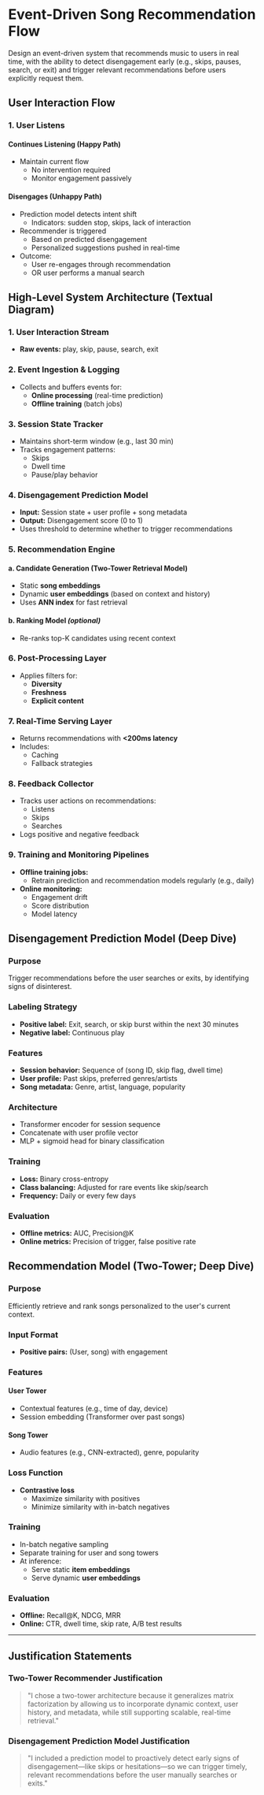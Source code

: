 # Event-Driven Song Recommendation Flow
Design an event-driven system that recommends music to users in real time, with the ability to detect disengagement early (e.g., skips, pauses, search, or exit) and trigger relevant recommendations before users explicitly request them.

## User Interaction Flow

### 1. User Listens

#### Continues Listening (Happy Path)
- Maintain current flow
    - No intervention required
    - Monitor engagement passively

#### Disengages (Unhappy Path)
- Prediction model detects intent shift
    - Indicators: sudden stop, skips, lack of interaction
- Recommender is triggered
    - Based on predicted disengagement
    - Personalized suggestions pushed in real-time
- Outcome:
    - User re-engages through recommendation
    - OR user performs a manual search
 
## High-Level System Architecture (Textual Diagram)

### 1. User Interaction Stream
- **Raw events:** play, skip, pause, search, exit

### 2. Event Ingestion & Logging
- Collects and buffers events for:
  - **Online processing** (real-time prediction)
  - **Offline training** (batch jobs)

### 3. Session State Tracker
- Maintains short-term window (e.g., last 30 min)
- Tracks engagement patterns:
  - Skips
  - Dwell time
  - Pause/play behavior

### 4. Disengagement Prediction Model
- **Input:** Session state + user profile + song metadata
- **Output:** Disengagement score (0 to 1)
- Uses threshold to determine whether to trigger recommendations

### 5. Recommendation Engine

#### a. Candidate Generation (Two-Tower Retrieval Model)
- Static **song embeddings**
- Dynamic **user embeddings** (based on context and history)
- Uses **ANN index** for fast retrieval

#### b. Ranking Model *(optional)*
- Re-ranks top-K candidates using recent context

### 6. Post-Processing Layer
- Applies filters for:
  - **Diversity**
  - **Freshness**
  - **Explicit content**

### 7. Real-Time Serving Layer
- Returns recommendations with **<200ms latency**
- Includes:
  - Caching
  - Fallback strategies

### 8. Feedback Collector
- Tracks user actions on recommendations:
  - Listens
  - Skips
  - Searches
- Logs positive and negative feedback

### 9. Training and Monitoring Pipelines
- **Offline training jobs:**
  - Retrain prediction and recommendation models regularly (e.g., daily)
- **Online monitoring:**
  - Engagement drift
  - Score distribution
  - Model latency
## Disengagement Prediction Model (Deep Dive)

### Purpose
Trigger recommendations before the user searches or exits, by identifying signs of disinterest.

### Labeling Strategy
- **Positive label:** Exit, search, or skip burst within the next 30 minutes  
- **Negative label:** Continuous play

### Features
- **Session behavior:** Sequence of (song ID, skip flag, dwell time)
- **User profile:** Past skips, preferred genres/artists
- **Song metadata:** Genre, artist, language, popularity

### Architecture
- Transformer encoder for session sequence
- Concatenate with user profile vector
- MLP + sigmoid head for binary classification

### Training
- **Loss:** Binary cross-entropy
- **Class balancing:** Adjusted for rare events like skip/search
- **Frequency:** Daily or every few days

### Evaluation
- **Offline metrics:** AUC, Precision@K
- **Online metrics:** Precision of trigger, false positive rate


## Recommendation Model (Two-Tower; Deep Dive)

### Purpose
Efficiently retrieve and rank songs personalized to the user's current context.

### Input Format
- **Positive pairs:** (User, song) with engagement

### Features
#### User Tower
- Contextual features (e.g., time of day, device)
- Session embedding (Transformer over past songs)

#### Song Tower
- Audio features (e.g., CNN-extracted), genre, popularity

### Loss Function
- **Contrastive loss**
  - Maximize similarity with positives
  - Minimize similarity with in-batch negatives

### Training
- In-batch negative sampling
- Separate training for user and song towers
- At inference:
  - Serve static **item embeddings**
  - Serve dynamic **user embeddings**

### Evaluation
- **Offline:** Recall@K, NDCG, MRR
- **Online:** CTR, dwell time, skip rate, A/B test results

---

## Justification Statements

### Two-Tower Recommender Justification
> "I chose a two-tower architecture because it generalizes matrix factorization by allowing us to incorporate dynamic context, user history, and metadata, while still supporting scalable, real-time retrieval."

### Disengagement Prediction Model Justification
> "I included a prediction model to proactively detect early signs of disengagement—like skips or hesitations—so we can trigger timely, relevant recommendations before the user manually searches or exits."

